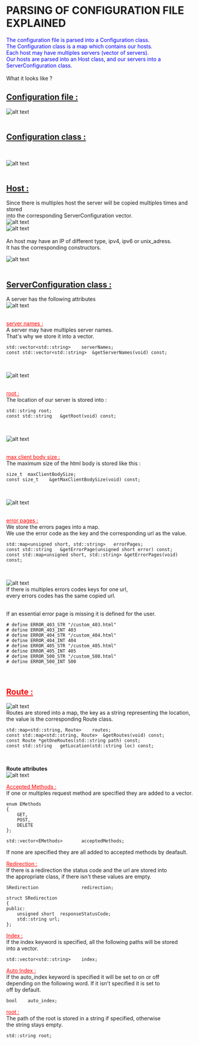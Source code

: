 # **PARSING OF CONFIGURATION FILE EXPLAINED**

<span style="color: blue;">
The configuration file is parsed into a Configuration class.<br>
The Configuration class is a map which contains our hosts.<br>
Each host may have multiples servers (vector of servers).<br>
Our hosts are parsed into an Host class, and our servers into a ServerConfiguration class. 
</span>
<br>
<br>
What it looks like ? <br>

## <u>Configuration file :</u> <br>

![alt text](ServerConfigurationExample.png) <br>
<br>

## <u>Configuration class :</u> 
<br>

![alt text](ConfigurationClass.png) <br>
<br>

## <u>Host :</u> <br>
Since there is multiples host the server will be copied multiples times and stored <br>
into the corresponding ServerConfiguration vector. <br>
![alt text](Host_conf.png) <br>
![alt text](Host_map.png) <br>
<br>
An host may have an IP of different type, ipv4, ipv6 or unix_adress. <br>
It has the corresponding constructors. <br>

![alt text](Host_constructors.png) <br>
<br>

## <u>ServerConfiguration class :</u> <br>
A server has the following attributes <br>
![alt text](ServerConfiguration_attributes.png) <br>
<br> 

<span style="color: red;"> <u>server names :</u> </span><br>
A server may have multiples server names. <br>
That's why we store it into a vector. <br>
```
std::vector<std::string>	serverNames;
const std::vector<std::string>	&getServerNames(void) const;
```
<br>

![alt text](server_names.png) <br>
<br>

<span style="color: red;"> <u>root :</u> </span>
<br>
The location of our server is stored into : <br>
```
std::string	root;
const std::string	&getRoot(void) const;
```
<br>

![alt text](server_root.png) <br>
<br>

<span style="color: red;"> <u>max client body size :</u> </span> <br>
The maximum size of the html body is stored like this : <br>
```
size_t	maxClientBodySize;
const size_t	&getMaxClientBodySize(void) const;
```
<br>

![alt text](max_client_body_size.png) <br>
<br>

<span style="color: red;"> <u>error pages :</u> </span> <br>
We store the errors pages into a map. <br>
We use the error code as the key and the corresponding url as the value. <br>
```
std::map<unsigned short, std::string>	errorPages;
const std::string	&getErrorPage(unsigned short error) const;
const std::map<unsigned short, std::string>	&getErrorPages(void) const;
```
<br>

![alt text](error_pages.png) <br>
If there is multiples errors codes keys for one url, <br>
every errors codes has the same copied url. <br>
<br> 

If an essential error page is missing it is defined for the user. <br>
```
# define ERROR_403_STR "/custom_403.html"
# define ERROR_403_INT 403
# define ERROR_404_STR "/custom_404.html"
# define ERROR_404_INT 404
# define ERROR_405_STR "/custom_405.html"
# define ERROR_405_INT 405
# define ERROR_500_STR "/custom_500.html"
# define ERROR_500_INT 500
```
<br>

## <span style="color: red;"> <u>Route :</u> </span> <br>
![alt text](Route.png) <br>
Routes are stored into a map, the key as a string representing the location, <br>
the value is the corresponding Route class. <br>
```
std::map<std::string, Route>	routes;
const std::map<std::string, Route>	&getRoutes(void) const;
const Route	*getOneRoutes(std::string path) const;
const std::string	getLocation(std::string loc) const;
```
<br>

**Route attributes** <br>
![alt text](route_attribute.png) <br>

<span style="color: red;"> <u>Accepted Methods :</u> </span> <br>
If one or multiples request method are specified they are added to a vector. <br>
```
enum EMethods
{
	GET,
	POST,
	DELETE
};

std::vector<EMethods>		acceptedMethods;
```
If none are specified they are all added to accepted methods by deafault. <br>

<span style="color: red;"> <u>Redirection :</u> </span> <br>
If there is a redirection the status code and the url are stored into <br>
the appropriate class, if there isn't these values are empty. <br>
```
SRedirection				redirection;

struct SRedirection
{
public:
	unsigned short	responseStatusCode;
	std::string	url;
};
```

<span style="color: red;"> <u>Index :</u> </span> <br>
If the index keyword is specified, all the following paths will be stored <br>
into a vector. <br>
```
std::vector<std::string>	index;
```

<span style="color: red;"> <u>Auto Index :</u> </span> <br>
If the auto_index keyword is specified it will be set to on or off <br>
depending on the following word. If it isn't specified it is set to  <br>
off by default. <br>
```
bool	auto_index;
```

<span style="color: red;"> <u>root :</u> </span> <br>
The path of the root is stored in a string if specified, otherwise <br>
the string stays empty. <br>
```
std::string	root;
```
